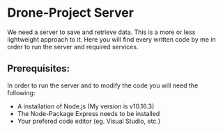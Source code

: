 # Drone-Project Server

We need a server to save and retrieve data. This is a more or less lightweight approach to it.
Here you will find every written code by me in order to run the server and required services.

## Prerequisites:

In order to run the server and to modify the code you will need the following:
 
 - A installation of Node.js (My version is v10.16.3)
 - The Node-Package Express needs to be installed
 - Your prefered code editor (eg. Visual Studio, etc.)
